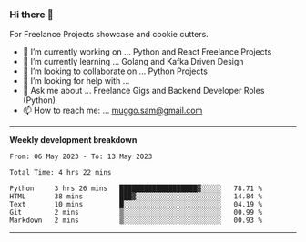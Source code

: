 ### Hi there 👋 



For Freelance Projects showcase and cookie cutters.

- 🔭 I’m currently working on ... Python and React Freelance Projects
- 🌱 I’m currently learning ... Golang and Kafka Driven Design
- 👯 I’m looking to collaborate on ... Python Projects
- 🤔 I’m looking for help with ...
- 💬 Ask me about ... Freelance Gigs and Backend Developer Roles (Python)
- 📫 How to reach me: ... muggo.sam@gmail.com
---------
**Weekly development breakdown**
<!--START_SECTION:waka-->

```text
From: 06 May 2023 - To: 13 May 2023

Total Time: 4 hrs 22 mins

Python     3 hrs 26 mins   ███████████████████▓░░░░░   78.71 %
HTML       38 mins         ███▓░░░░░░░░░░░░░░░░░░░░░   14.84 %
Text       10 mins         █░░░░░░░░░░░░░░░░░░░░░░░░   04.19 %
Git        2 mins          ▒░░░░░░░░░░░░░░░░░░░░░░░░   00.99 %
Markdown   2 mins          ▒░░░░░░░░░░░░░░░░░░░░░░░░   00.93 %
```

<!--END_SECTION:waka-->

----------


